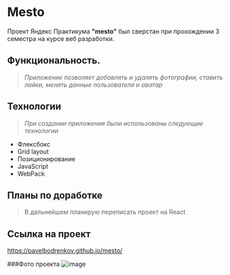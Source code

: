 # Mesto

Проект Яндекс Практикума **"mesto"** был сверстан при прохождении 3 семестра на курсе веб разработки.

## Функциональность.
> *Приложение позволяет добавлять и удалять фотографии, ставить лайки, менять данные пользователя и аватар*

## Технологии
> *При создании приложения были использованы следующие технологии*
* Флексбокс
* Grid layout
* Позиционирование
* JavaScript
* WebPack

## Планы по доработке
> В дальнейшем планирую переписать проект на React

## Ссылка на проект
https://pavelbodrenkov.github.io/mesto/

###Фото проекта
![image](https://user-images.githubusercontent.com/70709823/110527818-79f97a80-8128-11eb-8a0d-dfc59c79be12.png)




